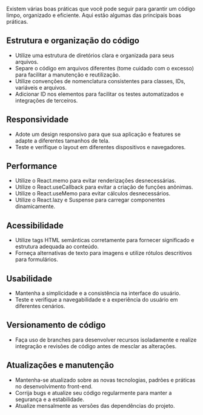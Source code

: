 Existem várias boas práticas que você pode seguir para garantir um código limpo, organizado e eficiente. Aqui estão algumas das principais boas práticas.

## Estrutura e organização do código
   - Utilize uma estrutura de diretórios clara e organizada para seus arquivos.
   - Separe o código em arquivos diferentes (tome cuidado com o excesso) para facilitar a manutenção e reutilização.
   - Utilize convenções de nomenclatura consistentes para classes, IDs, variáveis e arquivos.
   - Adicionar ID nos elementos para facilitar os testes automatizados e integrações de terceiros.

## Responsividade
   - Adote um design responsivo para que sua aplicação e features se adapte a diferentes tamanhos de tela.
   - Teste e verifique o layout em diferentes dispositivos e navegadores.

## Performance
   - Utilize o React.memo para evitar renderizações desnecessárias.
   - Utilize o React.useCallback para evitar a criação de funções anônimas.
   - Utilize o React.useMemo para evitar cálculos desnecessários.
   - Utilize o React.lazy e Suspense para carregar componentes dinamicamente.

## Acessibilidade
   - Utilize tags HTML semânticas corretamente para fornecer significado e estrutura adequada ao conteúdo.
   - Forneça alternativas de texto para imagens e utilize rótulos descritivos para formulários.

## Usabilidade
   - Mantenha a simplicidade e a consistência na interface do usuário.
   - Teste e verifique a navegabilidade e a experiência do usuário em diferentes cenários.

## Versionamento de código
   - Faça uso de branches para desenvolver recursos isoladamente e realize integração e revisões de código antes de mesclar as alterações.

## Atualizações e manutenção
   - Mantenha-se atualizado sobre as novas tecnologias, padrões e práticas no desenvolvimento front-end.
   - Corrija bugs e atualize seu código regularmente para manter a segurança e a estabilidade.
   - Atualize mensalmente as versões das dependências do projeto.